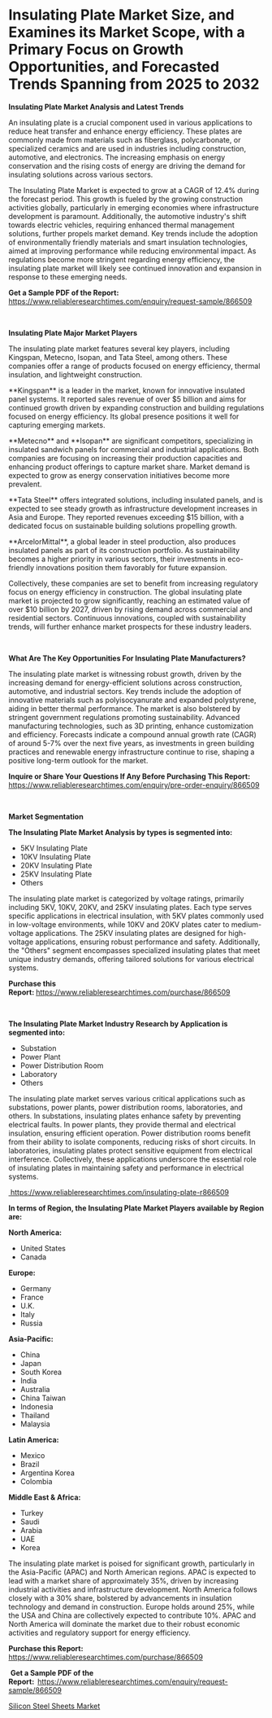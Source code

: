 <p><h1>Insulating Plate Market Size, and Examines its Market Scope, with a Primary Focus on Growth Opportunities, and Forecasted Trends Spanning from 2025 to 2032</h1></p><p><strong>Insulating Plate Market Analysis and Latest Trends</strong></p>
<p><p>An insulating plate is a crucial component used in various applications to reduce heat transfer and enhance energy efficiency. These plates are commonly made from materials such as fiberglass, polycarbonate, or specialized ceramics and are used in industries including construction, automotive, and electronics. The increasing emphasis on energy conservation and the rising costs of energy are driving the demand for insulating solutions across various sectors.</p><p>The Insulating Plate Market is expected to grow at a CAGR of 12.4% during the forecast period. This growth is fueled by the growing construction activities globally, particularly in emerging economies where infrastructure development is paramount. Additionally, the automotive industry's shift towards electric vehicles, requiring enhanced thermal management solutions, further propels market demand. Key trends include the adoption of environmentally friendly materials and smart insulation technologies, aimed at improving performance while reducing environmental impact. As regulations become more stringent regarding energy efficiency, the insulating plate market will likely see continued innovation and expansion in response to these emerging needs.</p></p>
<p><strong>Get a Sample PDF of the Report:&nbsp;</strong> <a href="https://www.reliableresearchtimes.com/enquiry/request-sample/866509?utm_campaign=2999&utm_medium=2&utm_source=Github&utm_content=ia&utm_term=01042025&utm_id=insulating-plate">https://www.reliableresearchtimes.com/enquiry/request-sample/866509</a></p>
<p>&nbsp;</p>
<p><strong>Insulating Plate Major Market Players</strong></p>
<p><p>The insulating plate market features several key players, including Kingspan, Metecno, Isopan, and Tata Steel, among others. These companies offer a range of products focused on energy efficiency, thermal insulation, and lightweight construction.</p><p>**Kingspan** is a leader in the market, known for innovative insulated panel systems. It reported sales revenue of over $5 billion and aims for continued growth driven by expanding construction and building regulations focused on energy efficiency. Its global presence positions it well for capturing emerging markets.</p><p>**Metecno** and **Isopan** are significant competitors, specializing in insulated sandwich panels for commercial and industrial applications. Both companies are focusing on increasing their production capacities and enhancing product offerings to capture market share. Market demand is expected to grow as energy conservation initiatives become more prevalent.</p><p>**Tata Steel** offers integrated solutions, including insulated panels, and is expected to see steady growth as infrastructure development increases in Asia and Europe. They reported revenues exceeding $15 billion, with a dedicated focus on sustainable building solutions propelling growth.</p><p>**ArcelorMittal**, a global leader in steel production, also produces insulated panels as part of its construction portfolio. As sustainability becomes a higher priority in various sectors, their investments in eco-friendly innovations position them favorably for future expansion.</p><p>Collectively, these companies are set to benefit from increasing regulatory focus on energy efficiency in construction. The global insulating plate market is projected to grow significantly, reaching an estimated value of over $10 billion by 2027, driven by rising demand across commercial and residential sectors. Continuous innovations, coupled with sustainability trends, will further enhance market prospects for these industry leaders.</p></p>
<p>&nbsp;</p>
<p><strong>What Are The Key Opportunities For Insulating Plate Manufacturers?</strong></p>
<p><p>The insulating plate market is witnessing robust growth, driven by the increasing demand for energy-efficient solutions across construction, automotive, and industrial sectors. Key trends include the adoption of innovative materials such as polyisocyanurate and expanded polystyrene, aiding in better thermal performance. The market is also bolstered by stringent government regulations promoting sustainability. Advanced manufacturing technologies, such as 3D printing, enhance customization and efficiency. Forecasts indicate a compound annual growth rate (CAGR) of around 5-7% over the next five years, as investments in green building practices and renewable energy infrastructure continue to rise, shaping a positive long-term outlook for the market.</p></p>
<p><strong>Inquire or Share Your Questions If Any Before Purchasing This Report:</strong> <a href="https://www.reliableresearchtimes.com/enquiry/pre-order-enquiry/866509?utm_campaign=2999&utm_medium=2&utm_source=Github&utm_content=ia&utm_term=01042025&utm_id=insulating-plate">https://www.reliableresearchtimes.com/enquiry/pre-order-enquiry/866509</a></p>
<p>&nbsp;</p>
<p><strong>Market Segmentation</strong></p>
<p><strong>The Insulating Plate Market Analysis by types is segmented into:</strong></p>
<p><ul><li>5KV Insulating Plate</li><li>10KV Insulating Plate</li><li>20KV Insulating Plate</li><li>25KV Insulating Plate</li><li>Others</li></ul></p>
<p><p>The insulating plate market is categorized by voltage ratings, primarily including 5KV, 10KV, 20KV, and 25KV insulating plates. Each type serves specific applications in electrical insulation, with 5KV plates commonly used in low-voltage environments, while 10KV and 20KV plates cater to medium-voltage applications. The 25KV insulating plates are designed for high-voltage applications, ensuring robust performance and safety. Additionally, the "Others" segment encompasses specialized insulating plates that meet unique industry demands, offering tailored solutions for various electrical systems.</p></p>
<p><strong>Purchase this Report:&nbsp;</strong><a href="https://www.reliableresearchtimes.com/purchase/866509?utm_campaign=2999&utm_medium=2&utm_source=Github&utm_content=ia&utm_term=01042025&utm_id=insulating-plate">https://www.reliableresearchtimes.com/purchase/866509</a></p>
<p>&nbsp;</p>
<p><strong>The Insulating Plate Market Industry Research by Application is segmented into:</strong></p>
<p><ul><li>Substation</li><li>Power Plant</li><li>Power Distribution Room</li><li>Laboratory</li><li>Others</li></ul></p>
<p><p>The insulating plate market serves various critical applications such as substations, power plants, power distribution rooms, laboratories, and others. In substations, insulating plates enhance safety by preventing electrical faults. In power plants, they provide thermal and electrical insulation, ensuring efficient operation. Power distribution rooms benefit from their ability to isolate components, reducing risks of short circuits. In laboratories, insulating plates protect sensitive equipment from electrical interference. Collectively, these applications underscore the essential role of insulating plates in maintaining safety and performance in electrical systems.</p></p>
<p><a href="https://www.reliableresearchtimes.com/insulating-plate-r866509?utm_campaign=2999&utm_medium=2&utm_source=Github&utm_content=ia&utm_term=01042025&utm_id=insulating-plate">&nbsp;https://www.reliableresearchtimes.com/insulating-plate-r866509</a></p>
<p><strong>In terms of Region, the Insulating Plate Market Players available by Region are:</strong></p>
<p>
    <p> <strong> North America: </strong>
        <ul>
            <li>United States</li>
            <li>Canada</li>
        </ul>
        </p> 
    <p> <strong> Europe: </strong>
        <ul>
            <li>Germany</li>
            <li>France</li>
            <li>U.K.</li>
            <li>Italy</li>
            <li>Russia</li>
        </ul>
        </p> 
    <p> <strong> Asia-Pacific: </strong>
        <ul>
            <li>China</li>
            <li>Japan</li>
            <li>South Korea</li>
            <li>India</li>
            <li>Australia</li>
            <li>China Taiwan</li>
            <li>Indonesia</li>
            <li>Thailand</li>
            <li>Malaysia</li>
        </ul>
        </p> 
    <p> <strong> Latin America: </strong>
        <ul>
            <li>Mexico</li>
            <li>Brazil</li>
            <li>Argentina Korea</li>
            <li>Colombia</li>
        </ul>
        </p> 
    <p> <strong> Middle East & Africa: </strong>
        <ul>
            <li>Turkey</li>
            <li>Saudi</li>
            <li>Arabia</li>
            <li>UAE</li>
            <li>Korea</li>
        </ul>
    </p>
    </p>
<p><p>The insulating plate market is poised for significant growth, particularly in the Asia-Pacific (APAC) and North American regions. APAC is expected to lead with a market share of approximately 35%, driven by increasing industrial activities and infrastructure development. North America follows closely with a 30% share, bolstered by advancements in insulation technology and demand in construction. Europe holds around 25%, while the USA and China are collectively expected to contribute 10%. APAC and North America will dominate the market due to their robust economic activities and regulatory support for energy efficiency.</p></p>
<p><strong>Purchase this Report: </strong><a href="https://www.reliableresearchtimes.com/purchase/866509?utm_campaign=2999&utm_medium=2&utm_source=Github&utm_content=ia&utm_term=01042025&utm_id=insulating-plate">https://www.reliableresearchtimes.com/purchase/866509</a></p>
<p>&nbsp;<strong>Get a Sample PDF of the Report:&nbsp;&nbsp;</strong><a href="https://www.reliableresearchtimes.com/enquiry/request-sample/866509?utm_campaign=2999&utm_medium=2&utm_source=Github&utm_content=ia&utm_term=01042025&utm_id=insulating-plate">https://www.reliableresearchtimes.com/enquiry/request-sample/866509</a></p>
<p><strong></strong></p>
<p><p><a href="https://github.com/paljuhubeyde/Market-Research-Report-List-1/blob/main/silicon-steel-sheets-market.md?utm_campaign=2999&utm_medium=2&utm_source=Github&utm_content=ia&utm_term=01042025&utm_id=insulating-plate">Silicon Steel Sheets Market</a></p></p>